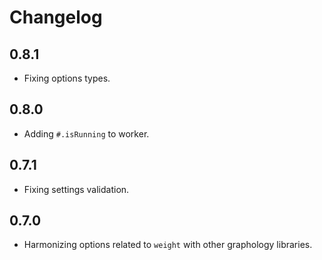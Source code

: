 # Changelog

## 0.8.1

- Fixing options types.

## 0.8.0

- Adding `#.isRunning` to worker.

## 0.7.1

- Fixing settings validation.

## 0.7.0

- Harmonizing options related to `weight` with other graphology libraries.
